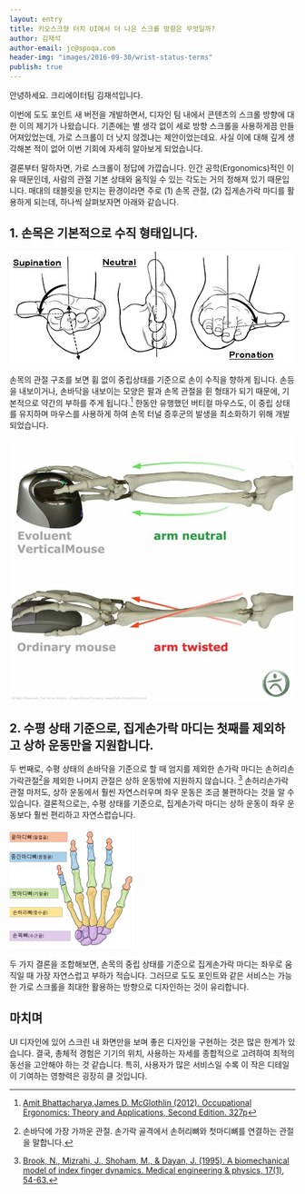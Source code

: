 ```yaml
---
layout: entry
title: 키오스크형 터치 UI에서 더 나은 스크롤 방향은 무엇일까?
author: 김재석
author-email: jc@spoqa.com
header-img: "images/2016-09-30/wrist-status-terms"
publish: true
---
```


안녕하세요. 크리에이터팀 김재석입니다.

이번에 도도 포인트 새 버전을 개발하면서, 디자인 팀 내에서 콘텐츠의 스크롤 방향에 대한 이의 제기가 나왔습니다. 기존에는 별 생각 없이 세로 방향 스크롤을 사용하게끔 만들어져있었는데, 가로 스크롤이 더 낫지 않겠냐는 제안이었는데요. 사실 이에 대해 깊게 생각해본 적이 없어 이번 기회에 자세히 알아보게 되었습니다.

결론부터 말하자면, 가로 스크롤이 정답에 가깝습니다. 인간 공학(Ergonomics)적인 이유 때문인데, 사람의 관절 기본 상태와 움직일 수 있는 각도는 거의 정해져 있기 때문입니다. 매대의 태블릿을 만지는 환경이라면 주로 (1) 손목 관절, (2) 집게손가락 마디를 활용하게 되는데, 하나씩 살펴보자면 아래와 같습니다.


## 1. 손목은 기본적으로 수직 형태입니다.

![](/images/2016-09-30/wrist-status-terms.jpg)

손목의 관절 구조를 보면 휨 없이 중립상태를 기준으로 손이 수직을 향하게 됩니다. 손등을 내보이거나, 손바닥을 내보이는 모양은 팔과 손목 관절을 휜 형태가 되기 때문에, 기본적으로 약간의 부하를 주게 됩니다.[^1]
한동안 유행했던 버티컬 마우스도, 이 중립 상태를 유지하며 마우스를 사용하게 하여 손목 터널 증후군의 발생을 최소화하기 위해 개발되었습니다.

![](/images/2016-09-30/ergonomic-mouse-vertical.jpg)


## 2. 수평 상태 기준으로, 집게손가락 마디는 첫째를 제외하고 상하 운동만을 지원합니다.

두 번째로, 수평 상태의 손바닥을 기준으로 할 때 엄지를 제외한 손가락 마디는 손허리손가락관절[^2]을 제외한 나머지 관절은 상하 운동밖에 지원하지 않습니다. [^3] 손허리손가락관절 마저도, 상하 운동에서 훨씬 자연스러우며 좌우 운동은 조금 불편하다는 것을 알 수 있습니다. 결론적으로는, 수평 상태를 기준으로, 집게손가락 마디는 상하 운동이 좌우 운동보다 훨씬 편리하고 자연스럽습니다.

![](/images/2016-09-30/hand-anatomy.png)

두 가지 결론을 조합해보면, 손목의 중립 상태를 기준으로 집게손가락 마디는 좌우로 움직일 때 가장 자연스럽고 부하가 적습니다. 그러므로 도도 포인트와 같은 서비스는 가능한 가로 스크롤을 최대한 활용하는 방향으로 디자인하는 것이 유리합니다.


## 마치며

UI 디자인에 있어 스크린 내 화면만을 보며 좋은 디자인을 구현하는 것은 많은 한계가 있습니다. 결국, 총체적 경험은 기기의 위치, 사용하는 자세를 종합적으로 고려하여 최적의 동선을 고안해야 하는 것 같습니다. 특히, 사용자가 많은 서비스일 수록 이 작은 디테일이 기여하는 영향력은 굉장히 클 것입니다.

  [^1]: [Amit Bhattacharya,James D. McGlothlin (2012). Occupational Ergonomics: Theory and Applications, Second Edition. 327p](https://books.google.co.kr/books?id=cSH2no3JcwAC&lpg=PA327&dq=wrist%20position%20neutral&hl=ko&pg=PA327#v=onepage&q=wrist%20position%20neutral&f=false)
  [^2]: 손바닥에 가장 가까운 관절. 손가락 골격에서 손허리뼈와 첫마디뼈를 연결하는 관절을 말합니다.
  [^3]: [Brook, N., Mizrahi, J., Shoham, M., & Dayan, J. (1995). A biomechanical model of index finger dynamics. Medical engineering & physics, 17(1), 54-63.](https://www.researchgate.net/publication/15495510_A_biomechanical_model_of_index_finger_dynamics)
